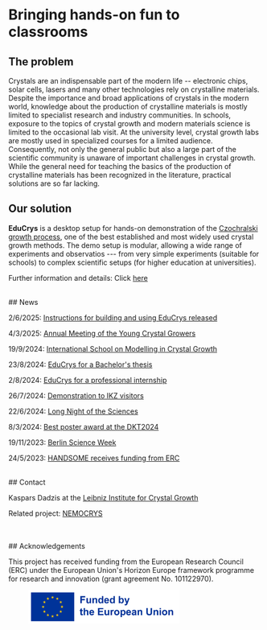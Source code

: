 
# Bringing hands-on fun to classrooms

## The problem

Crystals are an indispensable part of the modern life -- electronic chips, solar cells, lasers and many other technologies rely on crystalline materials. Despite the importance and broad applications of crystals in the modern world, knowledge about the production of crystalline materials is mostly limited to specialist research and industry communities. In schools, exposure to the topics of crystal growth and modern materials science is limited to the occasional lab visit. At the university level, crystal growth labs are mostly used in specialized courses for a limited audience. Consequently, not only the general public but also a large part of the scientific community is unaware of important challenges in crystal growth. While the general need for teaching the basics of the production of crystalline materials has been recognized in the literature, practical solutions are so far lacking. 


## Our solution

**EduCrys** is a desktop setup for hands-on demonstration of the [Czochralski growth process](https://en.wikipedia.org/wiki/Czochralski_method), one of the best established and most widely used crystal growth methods. The demo setup is modular, allowing a wide range of experiments and observatios --- from very simple experiments (suitable for schools) to complex scientific setups (for higher education at universities). 

Further information and details: Click [here](https://poc-handsome.github.io/details/details.html)

<br>
## News

2/6/2025: [Instructions for building and using EduCrys released](https://poc-handsome.github.io/details/details.html)

4/3/2025: [Annual Meeting of the Young Crystal Growers](https://poc-handsome.github.io/news-08/news-08.html)

19/9/2024: [International School on Modelling in Crystal Growth](https://poc-handsome.github.io/news-07/news-07.html)
  
23/8/2024: [EduCrys for a Bachelor's thesis](https://poc-handsome.github.io/news-06/news-06.html)

2/8/2024: [EduCrys for a professional internship](https://poc-handsome.github.io/news-05/news-05.html)

26/7/2024: [Demonstration to IKZ visitors](https://poc-handsome.github.io/news-05b/news-05b.html)

22/6/2024: [Long Night of the Sciences](https://poc-handsome.github.io/news-04/news-04.html)

8/3/2024: [Best poster award at the DKT2024](https://poc-handsome.github.io/news-03/news-03.html)

19/11/2023: [Berlin Science Week](https://poc-handsome.github.io/news-02/news-02.html)

24/5/2023: [HANDSOME receives funding from ERC](https://poc-handsome.github.io/news-01/news-01.html)

<br>
## Contact

Kaspars Dadzis at the [Leibniz Institute for Crystal Growth](https://www.ikz-berlin.de/en/research/materials-science/section-fundamental-description#c488)

Related project: [NEMOCRYS](https://nemocrys.github.io/)


<br>
<br>
## Acknowledgements

This project has received funding from the European Research Council (ERC) under the European Union's Horizon Europe framework programme for research and innovation (grant agreement No. 101122970).
<br>

<figure>
  <img src="https://raw.githubusercontent.com/poc-handsome/poc-handsome.github.io/master/EN_FundedbytheEU_RGB_POS.png" width=300  align="left|right">
</figure>
